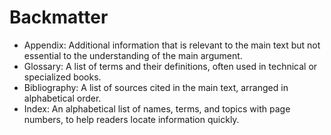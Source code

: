 # Backmatter

* Appendix: Additional information that is relevant to the main text but not essential to the understanding of the main argument.
* Glossary: A list of terms and their definitions, often used in technical or specialized books.
* Bibliography: A list of sources cited in the main text, arranged in alphabetical order.
* Index: An alphabetical list of names, terms, and topics with page numbers, to help readers locate information quickly.

